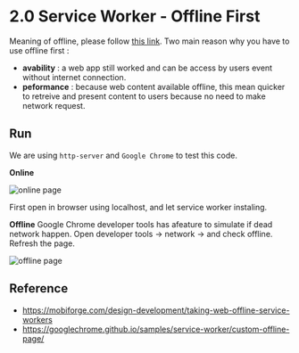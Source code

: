 # 2.0 Service Worker - Offline First
Meaning of offline, please follow [this link](https://www.html5rocks.com/en/tutorials/offline/whats-offline/). Two main reason why you have to use offline first :
* **avability** : a web app still worked and can be access by users event without internet connection.
* **peformance** : because web content available offline, this mean quicker to retreive and present content to users because no need to make network request.

## Run
We are using `http-server` and `Google Chrome` to test this code.

**Online**

![online page](https://pbs.twimg.com/media/DLYZv35WsAAxFeI.jpg)

First open in browser using localhost, and let service worker instaling. 

**Offline**
Google Chrome developer tools has afeature to simulate if dead network happen. Open developer tools -> network -> and check offline. Refresh the page.

![offline page](https://pbs.twimg.com/media/DLYZx-3UIAALHy1.jpg) 

## Reference 
* https://mobiforge.com/design-development/taking-web-offline-service-workers
* https://googlechrome.github.io/samples/service-worker/custom-offline-page/
